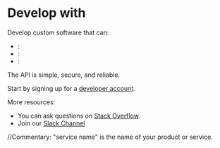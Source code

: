 # Develop with <service name>

Develop custom software that can:
* <verb noun>: <short description>
* <verb noun>: <short description>
* <verb noun>: <short description>

The <service name> API is simple, secure, and reliable.

Start by signing up for a [developer account](https://example.com/developer).

More resources:
* You can ask questions on [Stack Overflow](https://stackoverflow.com/questions/tagged/<api-name>).
* Join our [Slack Channel](<a link to a form>)


//Commentary: 
"service name" is the name of your product or service.
